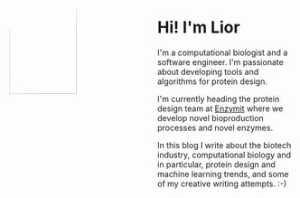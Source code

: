 <div style="display: flex;">
<div style="flex: 1; padding-right: 10px;">
	<img src="images/me_no_bg_big_small.png" style="width: 70%; object-fit:cover; clip-path: circle(50%); -webkit-mask-image: radial-gradient(circle, rgba(0,0,0,1) 40%, rgba(0,0,0,0) 100%); mask-image: radial-gradient(circle, rgba(0,0,0,1) 40%, rgba(0,0,0,0) 100%);"/>
</div>
<div style="flex: 1; padding-left: 10px;">
	<h1> Hi! I'm Lior </h1>
	<p> I'm a computational biologist and a software engineer. I'm passionate about developing tools and algorithms for protein design. </p> <p>I'm currently heading the protein design team at <a href="https://www.enzymit.com/">Enzymit</a> where we develop novel bioproduction processes and novel enzymes.</p>
	<p>In this blog I write about the biotech industry, computational biology and in particular, protein design and machine learning trends, and some of my creative writing attempts. :-)</p>
</div>
</div>

